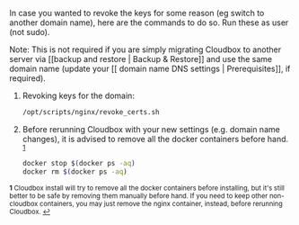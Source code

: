 In case you wanted to revoke the keys for some reason (eg switch to another domain name), here are the commands to do so. Run these as user (not sudo).

Note: This is not required if you are simply migrating Cloudbox to another server via [[backup and restore | Backup & Restore]] and use the same domain name (update your [[ domain name DNS settings | Prerequisites]], if required).

1. Revoking keys for the domain:

   ```bash
   /opt/scripts/nginx/revoke_certs.sh
   ```

1. Before rerunning Cloudbox with your new settings (e.g. domain name changes), it is advised to remove all the docker containers before hand. <sup id="a1">[1](#f1)</sup>


   ```bash
   docker stop $(docker ps -aq)
   docker rm $(docker ps -aq)
   ```



<sup><b id="f1">1</b> Cloudbox install will try to remove all the docker containers before installing, but it's still better to be safe by removing them manually before hand. If you need to keep other non-cloudbox containers, you may just remove the nginx container, instead, before rerunning Cloudbox. [↩](#a1)</sup>